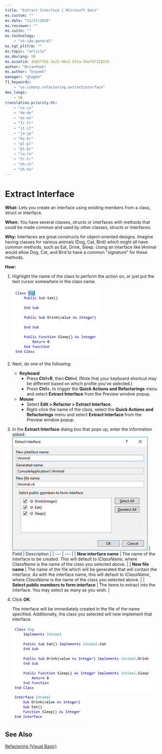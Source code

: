 ```yaml
---
title: "Extract Interface | Microsoft Docs"
ms.custom: ""
ms.date: "11/17/2016"
ms.reviewer: ""
ms.suite: ""
ms.technology: 
    - "vs-ide-general"
ms.tgt_pltfrm: ""
ms.topic: "article"
ms.devlang: VB
ms.assetid: db857fb1-3e22-46e2-b15a-56ef9f329235
author: "BrianPeek"
ms.author: "brpeek"
manager: "ghogen"
f1_keywords:
	- "vs.csharp.refactoring.extractinterface"
dev_langs:
	- VB
translation.priority.ht: 
    - "cs-cz"
    - "de-de"
    - "es-es"
    - "fr-fr"
    - "it-it"
    - "ja-jp"
    - "ko-kr"
    - "pl-pl"
    - "pt-br"
    - "ru-ru"
    - "tr-tr"
    - "zh-cn"
    - "zh-tw"
---
```


# Extract Interface
**What:** Lets you create an interface using existing members from a class, struct or interface.

**When:** You have several classes, structs or interfaces with methods that could be made common and used by other classes, structs or interfaces.

**Why:** Interfaces are great constructs for object-oriented designs.  Imagine having classes for various animals (Dog, Cat, Bird) which might all have common methods, such as Eat, Drink, Sleep.  Using an interface like IAnimal would allow Dog, Cat, and Bird to have a common "signature" for these methods.  

**How:**

1. Highlight the name of the class to perform the action on, or just put the text cursor somewhere in the class name.

   ![Highlighted code](media/extractinterface_highlight.png)

1. Next, do one of the following:
   * **Keyboard**
     * Press **Ctrl+R**, then **Ctrl+I**.  (Note that your keyboard shortcut may be different based on which profile you've selected.)
     * Press **Ctrl+.** to trigger the **Quick Actions and Refactorings** menu and select **Extract Interface** from the Preview window popup.
   * **Mouse**
     * Select **Edit > Refactor > Extract Interface**.
     * Right-click the name of the class, select the **Quick Actions and Refactorings** menu and select **Extract Interface** from the Preview window popup.

1. In the **Extract Interface** dialog box that pops up, enter the information asked:
   ![Extract Interface](media/extractinterface_dialog.png)
   | Field | Description |
   | --- | --- |
   | **New interface name** | The name of the interface to be created. This will default to I*ClassName*, where *ClassName* is the name of the class you selected above. |
   | **New file name** | The name of the file which will be generated that will contain the interface. As with the interface name, this will default to I*ClassName*, where *ClassName* is the name of the class you selected above. |
   | **Select public members to form interface** | The items to extract into the interface.  You may select as many as you wish. |

1. Click **OK**.

   The interface will be immediately created in the file of the name specified.  Additionally, the class you selected will now implement that interface.

   ![Resulting Class](media/extractinterface_class.png)
   ![Resulting Interface](media/extractinterface_interface.png)

## See Also
[Refactoring (Visual Basic)](../refactoring-vb.md)